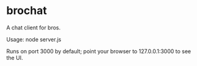 brochat
=======

A chat client for bros.

Usage: node server.js

Runs on port 3000 by default; point your browser to 127.0.0.1:3000 to see the UI.
